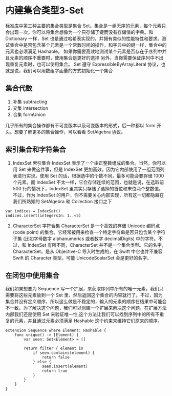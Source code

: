 # 内建集合类型3-Set

标准库中第三种主要的集合类型是集合 Set。集合是一组无序的元素，每个元素只会出现一次。你可以将集合想像为一个只存储了键而没有存储值的字典。和 Dictionary 一样，Set 也是通过哈希表实现的，并拥有类似的性能特性和要求。测试集合中是否包含某个元素是一个常数时间的操作，和字典中的键一样，集合中的元素也必须满足 Hashable。
如果你需要高效地测试某个元素是否存在于序列中并且元素的顺序不重要时，使用集合是更好的选择 另外，当你需要保证序列中不出现重复元素时，也可以使用集合。
Set 遵守 ExpressibleByArrayLiteral 协议，也就是说，我们可以用数组字面量的方式初始化一个集合


## 集合代数

1. 补集 subtracting
2. 交集 intersection
3. 合集 formUnion

几乎所有的集合操作都有不可变版本以及可变版本的形式，后一种都以 form 开头。想要了解更多的集合操作，可以看看 SetAlgebra 协议。


## 索引集合和字符集合

1. IndexSet 索引集合
IndexSet 表示了一个由正整数组成的集合。当然，你可以用 Set<Int> 来做这件事，但是 IndexSet 更加高效，因为它内部使用了一组范围列表进行实现。使用 Set<Int> 的话，根据选中的个数不同，最多可能会要存储 1000 个元素。而 IndexSet 不太一样，它会存储连续的范围，也就是说，在选取前 500 行的情况下，IndexSet 里其实只存储了选择的首位和末位两个整数值。  
不过，作为 IndexSet 的用户，你不需要关心内部实现，所有这一切都隐藏在我们所熟知的 SetAlgebra 和 Collection 接口之下

```
var indices = IndexSet()
indices.insert(integersIn: 1..<5)

```

2. CharacterSet 字符合集
CharacterSet 是一个高效的存储 Unicode 编码点 (code point) 的集合。它经常被用来检查一个特定字符串是否只包含某个字符子集 (比如字母数字 alphanumerics 或者数字 decimalDigits) 中的字符。不过，和 IndexSet 有所不同，CharacterSet 并不是一个集合类型。它的名字，CharacterSet，是从 Objective-C 导入时生成的，在 Swift 中它也并不兼容 Swift 的 Character 类型。可能 UnicodeScalarSet 会是更好的名字。


## 在闭包中使用集合

我们如果想要为 Sequence 写一个扩展，来获取序列中所有的唯一元素，我们只需要将这些元素放到一个 Set 里，然后返回这个集合的内容就行了。不过，因为集合并没有定义顺序，所以这么做是不稳定的，输入的元素的顺序在结果中可能会不一致。为了解决这个问题，我们可以创建一个扩展来解决这个问题，在扩展方法内部我们还是使用 Set 来验证唯一性,这个方法让我们可以找到序列中的所有不重复的元素，并且通过元素必须满足 Hashable 这个约束来维持它们原来的顺序。

```
extension Sequence where Element: Hashable {
	func unique() -> [Element] {
		var seen: Set<Element> = []

		return filter { element in
			if seen.contains(element) {
				return false
			} else {
				seen.insert(element)
				return true
			}
		}
	}
}

```










